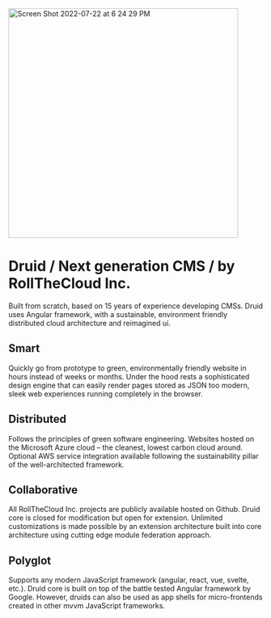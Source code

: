 <img width="454" alt="Screen Shot 2022-07-22 at 6 24 29 PM" src="https://user-images.githubusercontent.com/90408337/180576299-a8884daf-fae8-4746-98c3-7d82d752bbeb.png">


# Druid / Next generation CMS / by RollTheCloud Inc.

Built from scratch, based on 15 years of experience developing CMSs. Druid uses Angular framework, with a sustainable, environment friendly distributed cloud architecture and reimagined ui.

## Smart

Quickly go from prototype to green, environmentally friendly website in hours instead of weeks or months. Under the hood rests a sophisticated  design engine that can easily render pages stored as JSON too modern, sleek web experiences running completely in the browser.

## Distributed

Follows the principles of green software engineering. Websites hosted on the Microsoft Azure cloud – the cleanest, lowest carbon cloud around. Optional AWS service integration available following the sustainability pillar of the well-architected framework.

## Collaborative

All RollTheCloud Inc. projects are publicly available hosted on Github. Druid core is closed for modification but open for extension. Unlimited customizations is made possible by an extension architecture built into core architecture using cutting edge module federation approach.

## Polyglot

Supports any modern JavaScript framework (angular, react, vue, svelte, etc.). Druid core is built on top of the battle tested Angular framework by Google. However, druids can also be used as app shells for micro-frontends created in other mvvm JavaScript frameworks.
